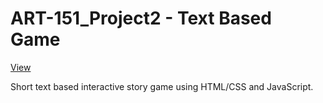 # ART-151_Project2 - Text Based Game

[View](https://ryanthommes.github.io/MurderMystery/)

Short text based interactive story game using HTML/CSS and JavaScript.
